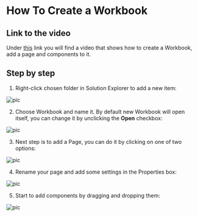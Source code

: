
# How To Create a Workbook

## Link to the video

Under [this](https://profitbasedocs.blob.core.windows.net/videos/Workbook%20-%20Basics%20-%20creating%20pages%2C%20adding%20parts%2C%20the%20layout%20system.mp4) link you will find a video that shows how to create a Workbook, add a page and components to it. 
<br/>

## Step by step

1. Right-click chosen folder in Solution Explorer to add a new item:

![pic](https://profitbasedocs.blob.core.windows.net/images/HTWb%20(1).png)

2. Choose Workbook and name it. By default new Workbook will open itself, you can change it by unclicking the **Open** checkbox:

![pic](https://profitbasedocs.blob.core.windows.net/images/HTWb%20(2).png)

3. Next step is to add a Page, you can do it by clicking on one of two options:

![pic](https://profitbasedocs.blob.core.windows.net/images/HTWb%20(3).png)

4. Rename your page and add some settings in the Properties box:

![pic](https://profitbasedocs.blob.core.windows.net/images/HTWb%20(4).png)

5. Start to add components by dragging and dropping them:

![pic](https://profitbasedocs.blob.core.windows.net/images/HTWb%20(5).png)
